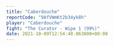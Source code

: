 ```yaml
---
title: "Caberdouche"
reportCode: "9AfVWmKt2b34yk8h"
player: "Caberdouche"
fight: "The Curator - Wipe 1 (99%)"
date: 2021-10-09T12:54:48.063000+00:00
---
```

